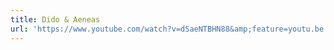 ```yaml
---
title: Dido & Aeneas
url: 'https://www.youtube.com/watch?v=dSaeNTBHN88&amp;feature=youtu.be'
---
```


